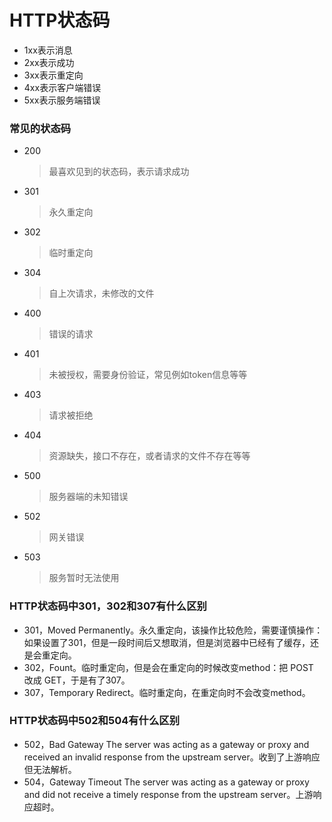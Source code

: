 # HTTP状态码

* 1xx表示消息
* 2xx表示成功
* 3xx表示重定向
* 4xx表示客户端错误
* 5xx表示服务端错误

### 常见的状态码

* 200

  > 最喜欢见到的状态码，表示请求成功

* 301

  > 永久重定向

* 302

  > 临时重定向

* 304

  > 自上次请求，未修改的文件

* 400

  > 错误的请求

* 401

  > 未被授权，需要身份验证，常见例如token信息等等

* 403

  > 请求被拒绝

* 404

  > 资源缺失，接口不存在，或者请求的文件不存在等等

* 500

  > 服务器端的未知错误

* 502

  > 网关错误

* 503

  > 服务暂时无法使用

### HTTP状态码中301，302和307有什么区别

* 301，Moved Permanently。永久重定向，该操作比较危险，需要谨慎操作：如果设置了301，但是一段时间后又想取消，但是浏览器中已经有了缓存，还是会重定向。
* 302，Fount。临时重定向，但是会在重定向的时候改变method：把 POST 改成 GET，于是有了307。
* 307，Temporary Redirect。临时重定向，在重定向时不会改变method。

### HTTP状态码中502和504有什么区别

* 502，Bad Gateway The server was acting as a gateway or proxy and received an invalid response from the upstream server。收到了上游响应但无法解析。
* 504，Gateway Timeout The server was acting as a gateway or proxy and did not receive a timely response from the upstream server。上游响应超时。